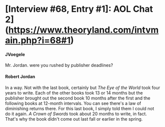 # [Interview #68, Entry #1]: AOL Chat 2](https://www.theoryland.com/intvmain.php?i=68#1)

#### JVoegele

Mr. Jordan. were you rushed by publisher deadlines?

#### Robert Jordan

In a way. Not with the last book, certainly but
*The Eye of the World*
took four years to write. Each of the other books took 13 or 14 months but the publisher brought out the second book 10 months after the first and the following books at 12-month intervals. You can see there's a law of diminishing returns there. For this last book, I simply told them I could not do it again.
*A Crown of Swords*
took about 20 months to write, in fact. That's why the book didn't come out last fall or earlier in the spring.

